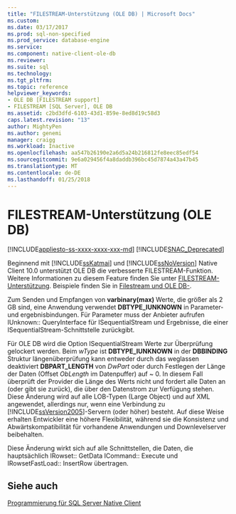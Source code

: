 ```yaml
---
title: "FILESTREAM-Unterstützung (OLE DB) | Microsoft Docs"
ms.custom: 
ms.date: 03/17/2017
ms.prod: sql-non-specified
ms.prod_service: database-engine
ms.service: 
ms.component: native-client-ole-db
ms.reviewer: 
ms.suite: sql
ms.technology: 
ms.tgt_pltfrm: 
ms.topic: reference
helpviewer_keywords:
- OLE DB [FILESTREAM support]
- FILESTREAM [SQL Server], OLE DB
ms.assetid: c2bd3dfd-6103-43d1-859e-8ed8d19c58d3
caps.latest.revision: "13"
author: MightyPen
ms.author: genemi
manager: craigg
ms.workload: Inactive
ms.openlocfilehash: aa547b26190e2a6d5a24b216812fe8eec85edf54
ms.sourcegitcommit: 9e6a029456f4a8daddb396bc45d7874a43a47b45
ms.translationtype: MT
ms.contentlocale: de-DE
ms.lasthandoff: 01/25/2018
---
```

# <a name="filestream-support-ole-db"></a>FILESTREAM-Unterstützung (OLE DB)
[!INCLUDE[appliesto-ss-xxxx-xxxx-xxx-md](../../../includes/appliesto-ss-xxxx-xxxx-xxx-md.md)]
[!INCLUDE[SNAC_Deprecated](../../../includes/snac-deprecated.md)]

  Beginnend mit [!INCLUDE[ssKatmai](../../../includes/sskatmai-md.md)] und [!INCLUDE[ssNoVersion](../../../includes/ssnoversion-md.md)] Native Client 10.0 unterstützt OLE DB die verbesserte FILESTREAM-Funktion. Weitere Informationen zu diesem Feature finden Sie unter [FILESTREAM-Unterstützung](../../../relational-databases/native-client/features/filestream-support.md). Beispiele finden Sie in [Filestream und OLE DB-](../../../relational-databases/native-client-ole-db-how-to/filestream/filestream-and-ole-db.md).  
  
 Zum Senden und Empfangen von **varbinary(max)** Werte, die größer als 2 GB sind, eine Anwendung verwendet **DBTYPE_IUNKNOWN** in Parameter- und ergebnisbindungen. Für Parameter muss der Anbieter aufrufen IUnknown:: QueryInterface für ISequentialStream und Ergebnisse, die einer ISequentialStream-Schnittstelle zurückgibt.  
  
 Für OLE DB wird die Option ISequentialStream Werte zur Überprüfung gelockert werden. Beim *wType* ist **DBTYPE_IUNKNOWN** in der **DBBINDING** Struktur längenüberprüfung kann entweder durch das weglassen deaktiviert **DBPART_LENGTH** von *DwPart* oder durch Festlegen der Länge der Daten (Offset *ObLength* im Datenpuffer) auf ~ 0. In diesem Fall überprüft der Provider die Länge des Werts nicht und fordert alle Daten an (oder gibt sie zurück), die über den Datenstrom zur Verfügung stehen. Diese Änderung wird auf alle LOB-Typen (Large Object) und auf XML angewendet, allerdings nur, wenn eine Verbindung zu [!INCLUDE[ssVersion2005](../../../includes/ssversion2005-md.md)]-Servern (oder höher) besteht. Auf diese Weise erhalten Entwickler eine höhere Flexibilität, während sie die Konsistenz und Abwärtskompatibilität für vorhandene Anwendungen und Downlevelserver beibehalten.  
  
 Diese Änderung wirkt sich auf alle Schnittstellen, die Daten, die hauptsächlich IRowset:: GetData ICommand:: Execute und IRowsetFastLoad:: InsertRow übertragen.  
  
## <a name="see-also"></a>Siehe auch  
 [Programmierung für SQL Server Native Client](../../../relational-databases/native-client/sql-server-native-client-programming.md)  
  
  
